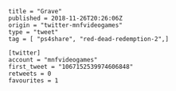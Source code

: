 ```
title = "Grave"
published = 2018-11-26T20:26:06Z
origin = "twitter-mnfvideogames"
type = "tweet"
tag = [ "ps4share", "red-dead-redemption-2",]

[twitter]
account = "mnfvideogames"
first_tweet = "1067152539974606848"
retweets = 0
favourites = 1
```

<p class='image'><img src='https://mnf.m17s.net/2018/11/26/Ds9Jk95WkAcpyhk.jpg' alt=''></p>

